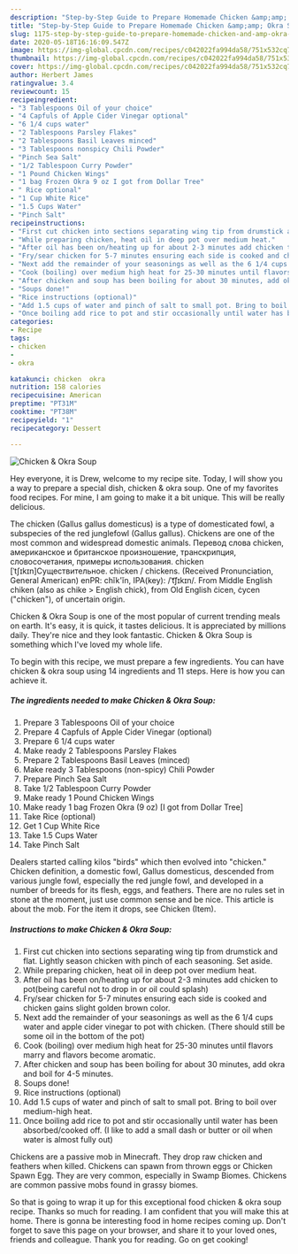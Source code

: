 ```yaml
---
description: "Step-by-Step Guide to Prepare Homemade Chicken &amp;amp; Okra Soup"
title: "Step-by-Step Guide to Prepare Homemade Chicken &amp;amp; Okra Soup"
slug: 1175-step-by-step-guide-to-prepare-homemade-chicken-and-amp-okra-soup
date: 2020-05-18T16:16:09.547Z
image: https://img-global.cpcdn.com/recipes/c042022fa994da58/751x532cq70/chicken-okra-soup-recipe-main-photo.jpg
thumbnail: https://img-global.cpcdn.com/recipes/c042022fa994da58/751x532cq70/chicken-okra-soup-recipe-main-photo.jpg
cover: https://img-global.cpcdn.com/recipes/c042022fa994da58/751x532cq70/chicken-okra-soup-recipe-main-photo.jpg
author: Herbert James
ratingvalue: 3.4
reviewcount: 15
recipeingredient:
- "3 Tablespoons Oil of your choice"
- "4 Capfuls of Apple Cider Vinegar optional"
- "6 1/4 cups water"
- "2 Tablespoons Parsley Flakes"
- "2 Tablespoons Basil Leaves minced"
- "3 Tablespoons nonspicy Chili Powder"
- "Pinch Sea Salt"
- "1/2 Tablespoon Curry Powder"
- "1 Pound Chicken Wings"
- "1 bag Frozen Okra 9 oz I got from Dollar Tree"
- " Rice optional"
- "1 Cup White Rice"
- "1.5 Cups Water"
- "Pinch Salt"
recipeinstructions:
- "First cut chicken into sections separating wing tip from drumstick and flat. Lightly season chicken with pinch of each seasoning. Set aside."
- "While preparing chicken, heat oil in deep pot over medium heat."
- "After oil has been on/heating up for about 2-3 minutes add chicken to pot(being careful not to drop in or oil could splash)"
- "Fry/sear chicken for 5-7 minutes ensuring each side is cooked and chicken gains slight golden brown color."
- "Next add the remainder of your seasonings as well as the 6 1/4 cups water and apple cider vinegar to pot with chicken. (There should still be some oil in the bottom of the pot)"
- "Cook (boiling) over medium high heat for 25-30 minutes until flavors marry and flavors become aromatic."
- "After chicken and soup has been boiling for about 30 minutes, add okra and boil for 4-5 minutes."
- "Soups done!"
- "Rice instructions (optional)"
- "Add 1.5 cups of water and pinch of salt to small pot. Bring to boil over medium-high heat."
- "Once boiling add rice to pot and stir occasionally until water has been absorbed/cooked off. (I like to add a small dash or butter or oil when water is almost fully out)"
categories:
- Recipe
tags:
- chicken
- 
- okra

katakunci: chicken  okra 
nutrition: 158 calories
recipecuisine: American
preptime: "PT31M"
cooktime: "PT38M"
recipeyield: "1"
recipecategory: Dessert

---
```



![Chicken &amp; Okra Soup](https://img-global.cpcdn.com/recipes/c042022fa994da58/751x532cq70/chicken-okra-soup-recipe-main-photo.jpg)

Hey everyone, it is Drew, welcome to my recipe site. Today, I will show you a way to prepare a special dish, chicken &amp; okra soup. One of my favorites food recipes. For mine, I am going to make it a bit unique. This will be really delicious.

The chicken (Gallus gallus domesticus) is a type of domesticated fowl, a subspecies of the red junglefowl (Gallus gallus). Chickens are one of the most common and widespread domestic animals. Перевод слова chicken, американское и британское произношение, транскрипция, словосочетания, примеры использования. chicken [ˈtʃɪkɪn]Существительное. chicken / chickens. (Received Pronunciation, General American) enPR: chĭk&#39;ĭn, IPA(key): /ˈt͡ʃɪkɪn/. From Middle English chiken (also as chike &gt; English chick), from Old English ċicen, ċycen (&#34;chicken&#34;), of uncertain origin.

Chicken &amp; Okra Soup is one of the most popular of current trending meals on earth. It's easy, it is quick, it tastes delicious. It is appreciated by millions daily. They're nice and they look fantastic. Chicken &amp; Okra Soup is something which I've loved my whole life.


To begin with this recipe, we must prepare a few ingredients. You can have chicken &amp; okra soup using 14 ingredients and 11 steps. Here is how you can achieve it.

<!--inarticleads1-->

##### The ingredients needed to make Chicken &amp; Okra Soup:

1. Prepare 3 Tablespoons Oil of your choice
1. Prepare 4 Capfuls of Apple Cider Vinegar (optional)
1. Prepare 6 1/4 cups water
1. Make ready 2 Tablespoons Parsley Flakes
1. Prepare 2 Tablespoons Basil Leaves (minced)
1. Make ready 3 Tablespoons (non-spicy) Chili Powder
1. Prepare Pinch Sea Salt
1. Take 1/2 Tablespoon Curry Powder
1. Make ready 1 Pound Chicken Wings
1. Make ready 1 bag Frozen Okra (9 oz) [I got from Dollar Tree]
1. Take  Rice (optional)
1. Get 1 Cup White Rice
1. Take 1.5 Cups Water
1. Take Pinch Salt


Dealers started calling kilos &#34;birds&#34; which then evolved into &#34;chicken.&#34; Chicken definition, a domestic fowl, Gallus domesticus, descended from various jungle fowl, especially the red jungle fowl, and developed in a number of breeds for its flesh, eggs, and feathers. There are no rules set in stone at the moment, just use common sense and be nice. This article is about the mob. For the item it drops, see Chicken (Item). 

<!--inarticleads2-->

##### Instructions to make Chicken &amp; Okra Soup:

1. First cut chicken into sections separating wing tip from drumstick and flat. Lightly season chicken with pinch of each seasoning. Set aside.
1. While preparing chicken, heat oil in deep pot over medium heat.
1. After oil has been on/heating up for about 2-3 minutes add chicken to pot(being careful not to drop in or oil could splash)
1. Fry/sear chicken for 5-7 minutes ensuring each side is cooked and chicken gains slight golden brown color.
1. Next add the remainder of your seasonings as well as the 6 1/4 cups water and apple cider vinegar to pot with chicken. (There should still be some oil in the bottom of the pot)
1. Cook (boiling) over medium high heat for 25-30 minutes until flavors marry and flavors become aromatic.
1. After chicken and soup has been boiling for about 30 minutes, add okra and boil for 4-5 minutes.
1. Soups done!
1. Rice instructions (optional)
1. Add 1.5 cups of water and pinch of salt to small pot. Bring to boil over medium-high heat.
1. Once boiling add rice to pot and stir occasionally until water has been absorbed/cooked off. (I like to add a small dash or butter or oil when water is almost fully out)


Chickens are a passive mob in Minecraft. They drop raw chicken and feathers when killed. Chickens can spawn from thrown eggs or Chicken Spawn Egg. They are very common, especially in Swamp Biomes. Chickens are common passive mobs found in grassy biomes. 

So that is going to wrap it up for this exceptional food chicken &amp; okra soup recipe. Thanks so much for reading. I am confident that you will make this at home. There is gonna be interesting food in home recipes coming up. Don't forget to save this page on your browser, and share it to your loved ones, friends and colleague. Thank you for reading. Go on get cooking!
